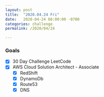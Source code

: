 ```yaml
---
layout: post
title:  "2020.04.24 Fri"
date:   2020-04-24 08:00:00 -0700
categories: challenge
permalink: /2020/04/24

---
```


### Goals
- [x] 30 Day Challenge LeetCode
- [x] AWS Cloud Solution Architect - Associate
    - [x] RedShift
    - [x] DynamoDb
    - [x] Route53
    - [x] DNS

&nbsp;